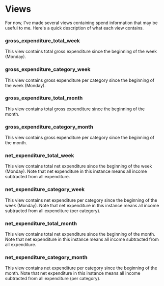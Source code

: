 # Views

For now, I've made several views containing spend information that may be useful to me. Here's a quick description of what each view contains.

### gross_expenditure_total_week

This view contains total gross expenditure since the beginning of the week (Monday).

### gross_expenditure_category_week

This view contains gross expenditure per category since the beginning of the week (Monday).

### gross_expenditure_total_month

This view contains total gross expenditure since the beginning of the month.

### gross_expenditure_category_month

This view contains gross expenditure per category since the beginning of the month.

### net_expenditure_total_week

This view contains total net expenditure since the beginning of the week (Monday). Note that net expenditure in this instance means all income subtracted from all expenditure.

### net_expenditure_category_week

This view contains net expenditure per category since the beginning of the week (Monday). Note that net expenditure in this instance means all income subtracted from all expenditure (per category).

### net_expenditure_total_month

This view contains total net expenditure since the beginning of the month. Note that net expenditure in this instance means all income subtracted from all expenditure.

### net_expenditure_category_month

This view contains net expenditure per category since the beginning of the month. Note that net expenditure in this instance means all income subtracted from all expenditure (per category).

